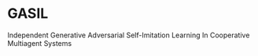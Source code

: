 # GASIL
Independent Generative Adversarial Self-Imitation Learning In Cooperative Multiagent Systems
